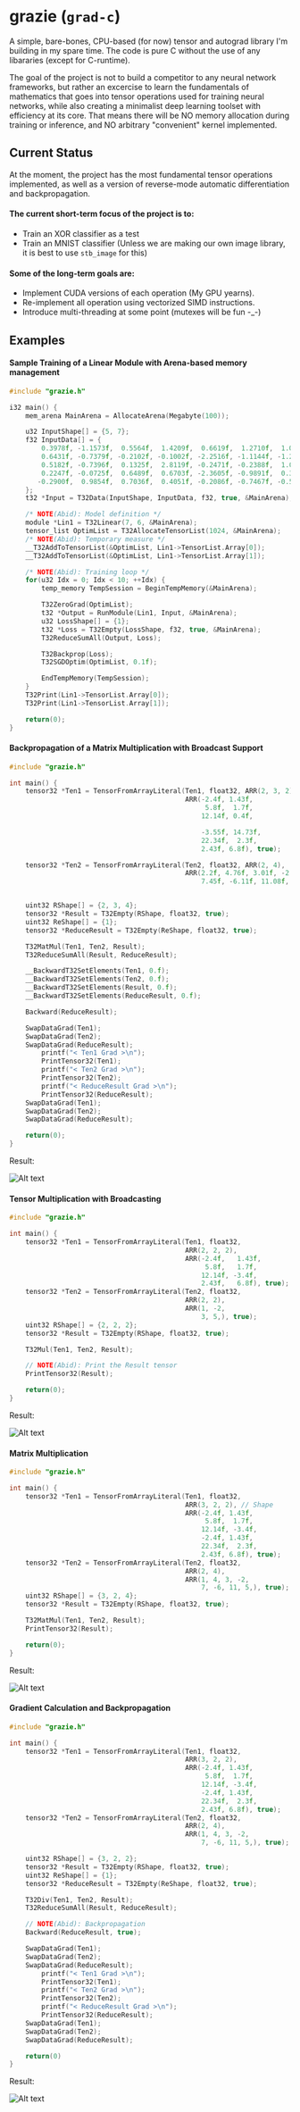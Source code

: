 # grazie (`grad-c`)
A simple, bare-bones, CPU-based (for now) tensor and autograd library I'm building in my spare time. The code is pure C without the use of any libararies (except for C-runtime).

The goal of the project is not to build a competitor to any neural network frameworks, but rather an excercise to learn the fundamentals of mathematics that goes into tensor operations used for training neural networks, while also creating a minimalist deep learning toolset with efficiency at its core.
That means there will be NO memory allocation during training or inference, and NO arbitrary "convenient" kernel implemented.

## Current Status
At the moment, the project has the most fundamental tensor operations implemented, as well as a version of reverse-mode automatic differentiation and backpropagation.


#### The current short-term focus of the project is to:
- Train an XOR classifier as a test 
- Train an MNIST classifier (Unless we are making our own image library, it is best to use `stb_image` for this)

#### Some of the long-term goals are:
- Implement CUDA versions of each operation (My GPU yearns).
- Re-implement all operation using vectorized SIMD instructions.
- Introduce multi-threading at some point (mutexes will be fun -_-)

## Examples
#### Sample Training of a Linear Module with Arena-based memory management
```C
#include "grazie.h"

i32 main() {
    mem_arena MainArena = AllocateArena(Megabyte(100));

    u32 InputShape[] = {5, 7};
    f32 InputData[] = {
        0.3978f, -1.1573f,  0.5564f,  1.4209f,  0.6619f,  1.2710f,  1.0088f,
        0.6431f, -0.7379f, -0.2102f, -0.1002f, -2.2516f, -1.1144f, -1.2046f,
        0.5182f, -0.7396f,  0.1325f,  2.8119f, -0.2471f, -0.2388f,  1.0221f,
        0.2247f, -0.0725f,  0.6489f,  0.6703f, -2.3605f, -0.9891f,  0.3283f,
       -0.2900f,  0.9854f,  0.7036f,  0.4051f, -0.2086f, -0.7467f, -0.5946f
    };
    t32 *Input = T32Data(InputShape, InputData, f32, true, &MainArena);

    /* NOTE(Abid): Model definition */
    module *Lin1 = T32Linear(7, 6, &MainArena);
    tensor_list OptimList = T32AllocateTensorList(1024, &MainArena);
    /* NOTE(Abid): Temporary measure */
    __T32AddToTensorList(&OptimList, Lin1->TensorList.Array[0]);
    __T32AddToTensorList(&OptimList, Lin1->TensorList.Array[1]);

    /* NOTE(Abid): Training loop */
    for(u32 Idx = 0; Idx < 10; ++Idx) {
        temp_memory TempSession = BeginTempMemory(&MainArena);

        T32ZeroGrad(OptimList);
        t32 *Output = RunModule(Lin1, Input, &MainArena);
        u32 LossShape[] = {1};
        t32 *Loss = T32Empty(LossShape, f32, true, &MainArena);
        T32ReduceSumAll(Output, Loss);

        T32Backprop(Loss);
        T32SGDOptim(OptimList, 0.1f);

        EndTempMemory(TempSession);
    }
    T32Print(Lin1->TensorList.Array[0]);
    T32Print(Lin1->TensorList.Array[1]);

    return(0);
}
```
#### Backpropagation of a Matrix Multiplication with Broadcast Support
```C
#include "grazie.h"

int main() {
    tensor32 *Ten1 = TensorFromArrayLiteral(Ten1, float32, ARR(2, 3, 2),
                                            ARR(-2.4f, 1.43f,
                                                 5.8f,  1.7f,
                                                12.14f, 0.4f,

                                                -3.55f, 14.73f,
                                                22.34f,  2.3f,
                                                2.43f, 6.8f), true);

    tensor32 *Ten2 = TensorFromArrayLiteral(Ten2, float32, ARR(2, 4),
                                            ARR(2.2f, 4.76f, 3.01f, -2.93f,
                                                7.45f, -6.11f, 11.08f, 5.3f), true);


    uint32 RShape[] = {2, 3, 4};
    tensor32 *Result = T32Empty(RShape, float32, true);
    uint32 ReShape[] = {1};
    tensor32 *ReduceResult = T32Empty(ReShape, float32, true);

    T32MatMul(Ten1, Ten2, Result);
    T32ReduceSumAll(Result, ReduceResult);

    __BackwardT32SetElements(Ten1, 0.f);
    __BackwardT32SetElements(Ten2, 0.f);
    __BackwardT32SetElements(Result, 0.f);
    __BackwardT32SetElements(ReduceResult, 0.f);

    Backward(ReduceResult);

    SwapDataGrad(Ten1);
    SwapDataGrad(Ten2);
    SwapDataGrad(ReduceResult);
        printf("< Ten1 Grad >\n");
        PrintTensor32(Ten1);
        printf("< Ten2 Grad >\n");
        PrintTensor32(Ten2);
        printf("< ReduceResult Grad >\n");
        PrintTensor32(ReduceResult);
    SwapDataGrad(Ten1);
    SwapDataGrad(Ten2);
    SwapDataGrad(ReduceResult);

    return(0);
}
```
Result:

![Alt text](doc/ex_0.png "Result")

#### Tensor Multiplication with Broadcasting
```C
#include "grazie.h"

int main() {
    tensor32 *Ten1 = TensorFromArrayLiteral(Ten1, float32,
                                            ARR(2, 2, 2), 
                                            ARR(-2.4f,   1.43f,
                                                 5.8f,   1.7f,
                                                12.14f, -3.4f,
                                                2.43f,   6.8f), true);
    tensor32 *Ten2 = TensorFromArrayLiteral(Ten2, float32,
                                            ARR(2, 2),
                                            ARR(1, -2, 
                                                3, 5,), true); 
    uint32 RShape[] = {2, 2, 2};
    tensor32 *Result = T32Empty(RShape, float32, true);

    T32Mul(Ten1, Ten2, Result);

    // NOTE(Abid): Print the Result tensor
    PrintTensor32(Result);

    return(0);
}
```
Result:

![Alt text](doc/ex_1.png "Result")

#### Matrix Multiplication
```C
#include "grazie.h"

int main() {
    tensor32 *Ten1 = TensorFromArrayLiteral(Ten1, float32,
                                            ARR(3, 2, 2), // Shape
                                            ARR(-2.4f, 1.43f,
                                                 5.8f,  1.7f,
                                                12.14f, -3.4f,
                                                -2.4f, 1.43f,
                                                22.34f,  2.3f,
                                                2.43f, 6.8f), true);
    tensor32 *Ten2 = TensorFromArrayLiteral(Ten2, float32,
                                            ARR(2, 4),
                                            ARR(1, 4, 3, -2,
                                                7, -6, 11, 5,), true);
    uint32 RShape[] = {3, 2, 4};
    tensor32 *Result = T32Empty(RShape, float32, true);

    T32MatMul(Ten1, Ten2, Result);
    PrintTensor32(Result);

    return(0);
}
```
Result:

![Alt text](doc/ex_2.png "Result")

#### Gradient Calculation and Backpropagation
```C
#include "grazie.h"

int main() {
    tensor32 *Ten1 = TensorFromArrayLiteral(Ten1, float32,
                                            ARR(3, 2, 2),
                                            ARR(-2.4f, 1.43f,
                                                 5.8f,  1.7f,
                                                12.14f, -3.4f,
                                                -2.4f, 1.43f,
                                                22.34f,  2.3f,
                                                2.43f, 6.8f), true);
    tensor32 *Ten2 = TensorFromArrayLiteral(Ten2, float32,
                                            ARR(2, 4),
                                            ARR(1, 4, 3, -2,
                                                7, -6, 11, 5,), true);

    uint32 RShape[] = {3, 2, 2};
    tensor32 *Result = T32Empty(RShape, float32, true);
    uint32 ReShape[] = {1};
    tensor32 *ReduceResult = T32Empty(ReShape, float32, true);

    T32Div(Ten1, Ten2, Result);
    T32ReduceSumAll(Result, ReduceResult);

    // NOTE(Abid): Backpropagation
    Backward(ReduceResult, true);

    SwapDataGrad(Ten1);
    SwapDataGrad(Ten2);
    SwapDataGrad(ReduceResult);
        printf("< Ten1 Grad >\n");
        PrintTensor32(Ten1);
        printf("< Ten2 Grad >\n");
        PrintTensor32(Ten2);
        printf("< ReduceResult Grad >\n");
        PrintTensor32(ReduceResult);
    SwapDataGrad(Ten1);
    SwapDataGrad(Ten2);
    SwapDataGrad(ReduceResult);

    return(0)
}
```
Result:

![Alt text](doc/ex_3.png "Result")
